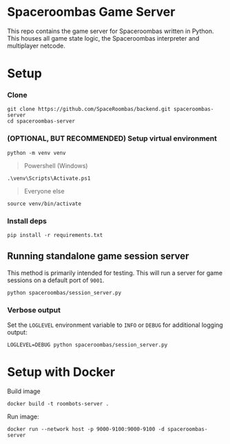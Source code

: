 # Spaceroombas Game Server

This repo contains the game server for Spaceroombas written in Python. This houses all game state logic, the Spaceroombas interpreter and multiplayer netcode.

# Setup

### Clone
```
git clone https://github.com/SpaceRoombas/backend.git spaceroombas-server
cd spaceroombas-server
```

### (OPTIONAL, BUT RECOMMENDED) Setup virtual environment

```
python -m venv venv
```

> Powershell (Windows)

```
.\venv\Scripts\Activate.ps1
```

> Everyone else

```
source venv/bin/activate
```

### Install deps

```
pip install -r requirements.txt
```

## Running standalone game session server

This method is primarily intended for testing. This will run a server for game sessions on a default port of `9001`.

```
python spaceroombas/session_server.py
```

### Verbose output

Set the `LOGLEVEL` environment variable to `INFO` or `DEBUG` for additional logging output:

```
LOGLEVEL=DEBUG python spaceroombas/session_server.py
```

# Setup with Docker

Build image

```
docker build -t roombots-server .
```

Run image:

```
docker run --network host -p 9000-9100:9000-9100 -d spaceroombas-server
```